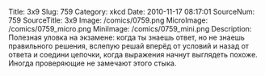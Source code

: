 Title: 3x9 
Slug: 759 
Category: xkcd 
Date: 2010-11-17 08:17:01 
SourceNum: 759 
SourceTitle: 3x9 
Image: /comics/0759.png 
MicroImage: /comics/0759_micro.png 
MiniImage: /comics/0759_mini.png 
Description: Полезная уловка на экзамене: когда ты знаешь ответ, но не знаешь правильного решения, вслепую решай вперёд от условий и назад от ответа и соедини цепочки, когда выражения начнут выглядеть похоже. Иногда проверяющие не замечают этого стыка. 

